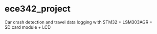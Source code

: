 # ece342_project
Car crash detection and travel data logging with STM32 + LSM303AGR + SD card module + LCD
